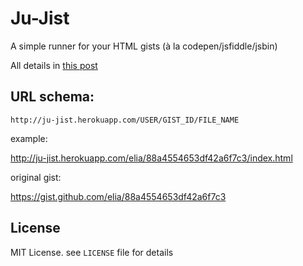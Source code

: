 # Ju-Jist

A simple runner for your HTML gists (à la codepen/jsfiddle/jsbin)

All details in [this post](http://dev.mikamai.com/post/87984833354/enter-ju-jist-the-gist-runner)


## URL schema:

    http://ju-jist.herokuapp.com/USER/GIST_ID/FILE_NAME

example:

http://ju-jist.herokuapp.com/elia/88a4554653df42a6f7c3/index.html

original gist:

https://gist.github.com/elia/88a4554653df42a6f7c3





## License

MIT License. see `LICENSE` file for details
